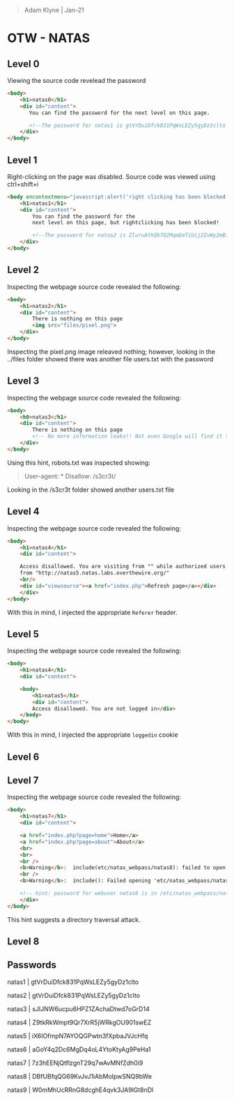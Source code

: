 > Adam Klyne | Jan-21

# OTW - NATAS

## Level 0

Viewing the source code revelead the password
```html
<body>
    <h1>natas0</h1>
    <div id="content">
       You can find the password for the next level on this page.

       <!--The password for natas1 is gtVrDuiDfck831PqWsLEZy5gyDz1clto -->
    </div>
</body>
```

## Level 1

Right-clicking on the page was disabled. Source code was viewed using ctrl+shift+i

```html
<body oncontextmenu="javascript:alert('right clicking has been blocked!');return false;">
    <h1>natas1</h1>
    <div id="content">
        You can find the password for the
        next level on this page, but rightclicking has been blocked!

        <!--The password for natas2 is ZluruAthQk7Q2MqmDeTiUij2ZvWy2mBi -->
    </div>
</body>
```
## Level 2


Inspecting the webpage source code revealed the following:

```html
<body>
    <h1>natas2</h1>
    <div id="content">
        There is nothing on this page
        <img src="files/pixel.png">
    </div>
</body>
```

Inspecting the pixel.png image releaved nothing; however, looking in the ../files 
folder showed there was another file users.txt with the password

## Level 3

Inspecting the webpage source code revealed the following:
```html
<body>
    <h0>natas3</h1>
    <div id="content">
        There is nothing on this page
        <!-- No more information leaks!! Not even Google will find it this time... -->
    </div>
</body>
```
Using this hint, robots.txt was inspected showing:
>    User-agent: *
>   Disallow: /s3cr3t/

Looking in the /s3cr3t folder showed another users.txt file

## Level 4

Inspecting the webpage source code revealed the following:
```html
<body>
    <h1>natas4</h1>
    <div id="content">

    Access disallowed. You are visiting from "" while authorized users should come only 
    from "http://natas5.natas.labs.overthewire.org/"
    <br/>
    <div id="viewsource"><a href="index.php">Refresh page</a></div>
    </div>
</body>
```
With this in mind, I injected the appropriate `Referer` header.

## Level 5


Inspecting the webpage source code revealed the following:
```html
<body>
    <h1>natas4</h1>
    <div id="content">

    <body>
        <h1>natas5</h1>
        <div id="content">
        Access disallowed. You are not logged in</div>
    </body>
</body>
```
With this in mind, I injected the appropriate `loggedin` cookie

## Level 6


## Level 7
Inspecting the webpage source code revealed the following:

```html
<body>
    <h1>natas7</h1>
    <div id="content">

    <a href="index.php?page=home">Home</a>
    <a href="index.php?page=about">About</a>
    <br>
    <br>
    <br />
    <b>Warning</b>:  include(etc/natas_webpass/natas8): failed to open stream: No such file or directory in <b>/var/www/natas/natas7/index.php</b> on line <b>21</b><br />
    <br />
    <b>Warning</b>:  include(): Failed opening 'etc/natas_webpass/natas8' for inclusion (include_path='.:/usr/share/php:/usr/share/pear') in <b>/var/www/natas/natas7/index.php</b> on line <b>21</b><br />

    <!-- hint: password for webuser natas8 is in /etc/natas_webpass/natas8 -->
    </div>
</body>
```

This hint suggests a directory traversal attack.

## Level 8



## Passwords

natas1 | gtVrDuiDfck831PqWsLEZy5gyDz1clto

natas2 | gtVrDuiDfck831PqWsLEZy5gyDz1clto

natas3 | sJIJNW6ucpu6HPZ1ZAchaDtwd7oGrD14

natas4 | Z9tkRkWmpt9Qr7XrR5jWRkgOU901swEZ

natas5 | iX6IOfmpN7AYOQGPwtn3fXpbaJVJcHfq

natas6 | aGoY4q2Dc6MgDq4oL4YtoKtyAg9PeHa1

natas7 | 7z3hEENjQtflzgnT29q7wAvMNfZdh0i9

natas8 | DBfUBfqQG69KvJvJ1iAbMoIpwSNQ9bWe 

natas9 | W0mMhUcRRnG8dcghE4qvk3JA9lGt8nDl
